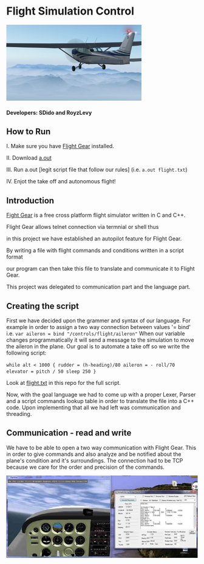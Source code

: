 # Flight Simulation Control
<img src="images/cesna.png" height=200>

#### Developers: SDido and RoyzLevy

## How to Run
I. Make sure you have <a href="https://sourceforge.net/projects/flightgear/">Flight Gear</a> installed.

II. Download <a href="https://github.com/SDIdo/FlightSimulation/blob/master/a.out">a.out</a>

III. Run a.out [legit script file that follow our rules] (i.e. `a.out flight.txt`)

IV. Enjot the take off and autonomous flight!

## Introduction
<a href="https://www.flightgear.org/">Fight Gear</a> is a free cross platform flight simulator written in C and C++.

Flight Gear allows telnet connection via termnial or shell thus

in this project we have established an autopilot feature for Flight Gear.

By writing a file with flight commands and conditions written in a script format 

our program can then take this file to translate and communicate it to Flight Gear.

This project was delegated to communication part and the language part.

## Creating the script
First we have decided upon the grammer and syntax of our language.
For example in order to assign a two way connection between values '= bind'
i.e. 
  `var aileron = bind "/controls/flight/aileron"`
When our variable changes programmatically it will 
send a message to the simulation to move the aileron in the plane.
Our goal is to automate a take off so we write the following script:

  ``while alt < 1000 {
  rudder = (h-heading)/80
  aileron = - roll/70
  elevator = pitch / 50
  sleep 250
  }``


Look at <a href="https://github.com/SDIdo/FlightSimulation/blob/master/flight.txt">flight.txt</a> in this repo for the full script.

Now, with the goal language we had to come up with a proper Lexer, Parser and 
a script commands lookup table in order to translate the file into a C++ code. 
Upon implementing that all we had left was communication and threading.


## Communication - read and write
We have to be able to open a two way communication with Flight Gear.
This in order to give commands and also analyze and be notified about
the plane's condition and it's surroundings.
The connection had to be TCP because we care for the order and precision 
of the commands. 

<img src="images/cesna3.png">
